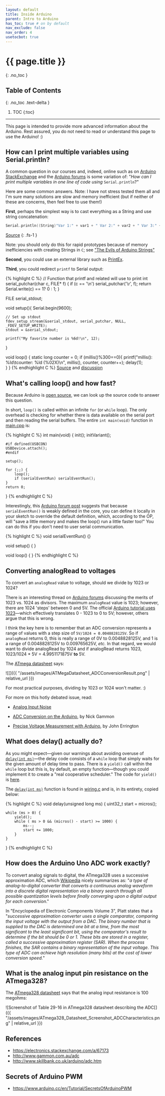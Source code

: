 ```yaml
---
layout: default
title: Inside Arduino
parent: Intro to Arduino
has_toc: true # on by default
nav_exclude: false
nav_order: 4
usetocbot: true
---
```

# {{ page.title }}
{: .no_toc }

## Table of Contents
{: .no_toc .text-delta }

1. TOC
{:toc}
---

This page is intended to provide more advanced information about the Arduino. Rest assured, you do not need to read or understand this page to use the Arduino! :)

## How can I print multiple variables using Serial.println?

A common question in our courses and, indeed, online such as on [Arduino StackExchange](https://arduino.stackexchange.com/) and the [Arduino forums](https://forum.arduino.cc/) is some variation of: "*How can I print multiple variables in one line of code using* `Serial.println`?" 

Here are some common answers. Note: I have not stress tested them all and I'm sure many solutions are slow and memory inefficient (but if neither of these are concerns, then feel free to use them!)

**First**, perhaps the simplest way is to cast everything as a String and use string concatenation:

``` C
Serial.println((String)"Var 1:" + var1 + " Var 2:" + var2 + " Var 3:" + var3);
```
[Source](https://arduino.stackexchange.com/a/69566)
{: .fs-1 }

Note: you should only do this for rapid prototypes because of memory inefficiencies with creating Strings in `C`; see ["The Evils of Arduino Strings"](https://hackingmajenkoblog.wordpress.com/2016/02/04/the-evils-of-arduino-strings/)

**Second**, you could use an external library such as [PrintEx](https://github.com/Chris--A/PrintEx#printex-library-for-arduino-).

**Third**, you could redirect `printf` to Serial output:

{% highlight C %}
// Function that printf and related will use to print
int serial_putchar(char c, FILE* f) {
    if (c == '\n') serial_putchar('\r', f);
    return Serial.write(c) == 1? 0 : 1;
}

FILE serial_stdout;

void setup(){
    Serial.begin(9600);

    // Set up stdout
    fdev_setup_stream(&serial_stdout, serial_putchar, NULL, _FDEV_SETUP_WRITE);
    stdout = &serial_stdout;

    printf("My favorite number is %6d!\n", 12);
}

void loop() {
  static long counter = 0;
  if (millis()%300==0){
    printf("millis(): %ld\tcounter: %ld (%02X)\n", millis(), counter, counter++);
    delay(1);    
  }
}
{% endhighlight C %}
[Source](https://arduino.stackexchange.com/a/480) and [discussion](https://forum.arduino.cc/index.php/topic,120440.0.html)

## What's calling loop() and how fast?

Because Arduino is [open source](https://github.com/arduino), we can look up the source code to answer this question. 

In short, `loop()` is called within an infinite `for` (or `while` loop). The only overhead is checking for whether there is data available on the serial port and then reading the serial buffers. The entire `int main(void)` function in [main.cpp](https://github.com/arduino/ArduinoCore-avr/blob/2f67c916f6ab6193c404eebe22efe901e0f9542d/cores/arduino/main.cpp) is:

{% highlight C %}
int main(void)
{
    init();
    initVariant();

    #if defined(USBCON)
    USBDevice.attach();
    #endif

    setup();

    for (;;) {
        loop();
        if (serialEventRun) serialEventRun();
    }
    return 0;
}
{% endhighlight C %}

Interestingly, this [Arduino forum post](https://forum.arduino.cc/index.php?topic=615714.0) suggests that because `serialEventRun()` is weakly defined in the core, you can define it locally in your sketch to override the default definition, which, according to the OP, will "save a little memory and makes the loop() run a little faster too!" You can do this if you don't need to user serial communication.

{% highlight C %}
void serialEventRun() {}

void setup() {
}

void loop() {
}
{% endhighlight C %}

## Converting analogRead to voltages

To convert an `analogRead` value to voltage, should we divide by 1023 or 1024?

There is an interesting thread on [Arduino forums](https://forum.arduino.cc/index.php?topic=303189.msg2109121) discussing the merits of 1023 vs. 1024 as divisors. The maximum `analogRead` value is 1023; however, there are 1024 'steps' between 0 and 5V. The official [Arduino tutorial uses 1023](https://www.arduino.cc/en/Tutorial/ReadAnalogVoltage)—which effectively translates 0 - 1023 to 0 to 5V; however, others argue that this is wrong.

I think the key here is to remember that an ADC conversion represents a range of values with a step size of `5V/1024 = 0.0048828125V`. So if `analogRead` returns 0, this is really a range of 0V to 0.0048828125V, and 1 is a range of 0.0048828125V to 0.009765625V, *etc.* In that regard, we would want to divide analogRead by 1024 and if analogRead returns 1023, 1023/1024 * 5V = 4.9951171875V **to** 5V.

The [ATmega datasheet](https://www.sparkfun.com/datasheets/Components/SMD/ATMega328.pdf) says:

![[]({{ "/assets/images/ATMegaDatasheet_ADCConversionResult.png" | relative_url }})

For most practical purposes, dividing by 1023 or 1024 won't matter. :)

For more on this hotly debated issue, read:
- [Analog Input Noise](https://forum.arduino.cc/t/analog-input-noise/597713/6)
 
- [ADC Conversion on the Arduino](https://www.gammon.com.au/adc), by Nick Gammon

- [Precise Voltage Measurement with Arduino](http://www.skillbank.co.uk/arduino/measure.htm), by John Errington

## What does delay() actually do?

As you might expect—given our warnings about avoiding overuse of [`delay(int ms)`](https://www.arduino.cc/reference/en/language/functions/time/delay/)—the delay code consists of a `while` loop that simply waits for the given amount of delay time to pass. There is a `yield()` call within the `while` loop but this is, by default, an empty function—though you could implement it to create a "real cooperative scheduler." The code for `yield()` is [here](https://github.com/arduino/ArduinoCore-avr/blob/2f67c916f6ab6193c404eebe22efe901e0f9542d/cores/arduino/hooks.c).

The [`delay(int ms)`](https://www.arduino.cc/reference/en/language/functions/time/delay/) function is found in [wiring.c](https://github.com/arduino/ArduinoCore-avr/blob/2f67c916f6ab6193c404eebe22efe901e0f9542d/cores/arduino/wiring.c) and is, in its entirety, copied below:

{% highlight C %}
void delay(unsigned long ms)
{
	uint32_t start = micros();

	while (ms > 0) {
		yield();
		while ( ms > 0 && (micros() - start) >= 1000) {
			ms--;
			start += 1000;
		}
	}
}
{% endhighlight C %}

## How does the Arduino Uno ADC work exactly?

To convert analog signals to digital, the ATmega328 uses a successive approximation ADC, which [Wikipedia](https://en.wikipedia.org/wiki/Successive_approximation_ADC) nicely summarizes as: "*a type of analog-to-digital converter that converts a continuous analog waveform into a discrete digital representation via a binary search through all possible quantization levels before finally converging upon a digital output for each conversion*."

In "Encyclopedia of Electronic Components Volume 3", Platt states that a "*successive approximation converter uses a single comparator, comparing the input voltage with the output from a DAC. The binary number that is supplied to the DAC is determined one bit at a time, from the most significant to the least significant bit, using the comparator's result to determine if the bit should be 0 or 1. These bits are stored in a register, called a successive approximation register (SAR). When the process finishes, the SAR contains a binary representation of the input voltage. This type of ADC can achieve high resolution (many bits) at the cost of lower conversion speed.*"

## What is the analog input pin resistance on the ATmega328?

The [ATmega328 datasheet](http://ww1.microchip.com/downloads/en/DeviceDoc/ATmega48A-PA-88A-PA-168A-PA-328-P-DS-DS40002061A.pdf) says that the analog input resistance is 100 megohms:

![Screenshot of Table 29-16 in ATmega328 datasheet describing the ADC[]({{ "/assets/images/ATmega328_Datasheet_Screenshot_ADCCharacteristics.png" | relative_url }})

<!-- An additional in-depth thread describing this here: https://www.avrfreaks.net/forum/input-impedance-digital-ios-atmega328p -->

## References
- https://electronics.stackexchange.com/a/67173
- http://www.gammon.com.au/adc
- http://www.skillbank.co.uk/arduino/adc.htm

## Secrets of Arduino PWM

- https://www.arduino.cc/en/Tutorial/SecretsOfArduinoPWM

<!-- Another nice article is Protecting Inputs in Digital Electronics: https://www.digikey.com/en/articles/protecting-inputs-in-digital-electronics -->

